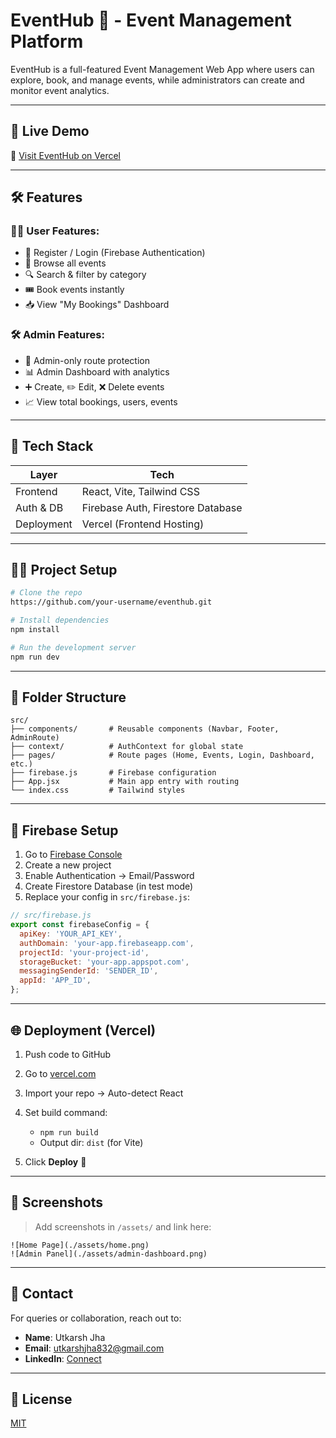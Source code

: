# EventHub 🎉 - Event Management Platform

EventHub is a full-featured Event Management Web App where users can explore, book, and manage events, while administrators can create and monitor event analytics.

---

## 🚀 Live Demo

🔗 [Visit EventHub on Vercel](https://event-hub-zeta.vercel.app/)

---

## 🛠️ Features

### 🧑‍💻 User Features:

* 🔐 Register / Login (Firebase Authentication)
* 📅 Browse all events
* 🔍 Search & filter by category
* 🎟️ Book events instantly
* 📥 View "My Bookings" Dashboard

### 🛠️ Admin Features:

* 🔑 Admin-only route protection
* 📊 Admin Dashboard with analytics
* ➕ Create, ✏️ Edit, ❌ Delete events
* 📈 View total bookings, users, events

---

## 🧱 Tech Stack

| Layer      | Tech                              |
| ---------- | --------------------------------- |
| Frontend   | React, Vite, Tailwind CSS         |
| Auth & DB  | Firebase Auth, Firestore Database |
| Deployment | Vercel (Frontend Hosting)         |

---

## 🧑‍💻 Project Setup

```bash
# Clone the repo
https://github.com/your-username/eventhub.git

# Install dependencies
npm install

# Run the development server
npm run dev
```

---

## 📁 Folder Structure

```
src/
├── components/       # Reusable components (Navbar, Footer, AdminRoute)
├── context/          # AuthContext for global state
├── pages/            # Route pages (Home, Events, Login, Dashboard, etc.)
├── firebase.js       # Firebase configuration
├── App.jsx           # Main app entry with routing
└── index.css         # Tailwind styles
```

---

## 🔐 Firebase Setup

1. Go to [Firebase Console](https://console.firebase.google.com)
2. Create a new project
3. Enable Authentication → Email/Password
4. Create Firestore Database (in test mode)
5. Replace your config in `src/firebase.js`:

```js
// src/firebase.js
export const firebaseConfig = {
  apiKey: 'YOUR_API_KEY',
  authDomain: 'your-app.firebaseapp.com',
  projectId: 'your-project-id',
  storageBucket: 'your-app.appspot.com',
  messagingSenderId: 'SENDER_ID',
  appId: 'APP_ID',
};
```

---

## 🌐 Deployment (Vercel)

1. Push code to GitHub
2. Go to [vercel.com](https://vercel.com)
3. Import your repo → Auto-detect React
4. Set build command:

   * `npm run build`
   * Output dir: `dist` (for Vite)
5. Click **Deploy** 🚀

---

## 📸 Screenshots

> Add screenshots in `/assets/` and link here:

```
![Home Page](./assets/home.png)
![Admin Panel](./assets/admin-dashboard.png)
```

---

## 📧 Contact

For queries or collaboration, reach out to:

* **Name**: Utkarsh Jha
* **Email**: [utkarshjha832@gmail.com](mailto:utkarshjha832@gmail.com)
* **LinkedIn**: [Connect](https://linkedin.com/in/utkarshjha)

---

## 🧾 License

[MIT](LICENSE)
